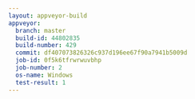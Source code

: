 ```yaml
---
layout: appveyor-build
appveyor:
  branch: master
  build-id: 44802835
  build-number: 429
  commit: df407073826326c937d196ee67f90a7941b5009d
  job-id: 0f5k6tfrwrwuvbhp
  job-number: 2
  os-name: Windows
  test-result: 1
---
```

